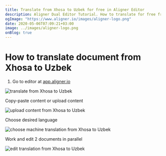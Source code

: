 ```yaml
---
title: Translate from Xhosa to Uzbek for free in Aligner Editor
description: Aligner Dual Editor Tutorial. How to translate for free from Xhosa to Uzbek. Aligner is multilingual document management platform. 
ogImage: "https://www.aligner.io/images/aligner-logo.png"
date: 2020-05-06T07:09:21+03:00
image: ../images/aligner-logo.png
onBlog: true
---
```


# How to translate document from Xhosa to Uzbek

1. Go to editor at [app.aligner.io](https://app.aligner.io "Aligner App web page")

![translate from Xhosa to Uzbek](../aligner-blank-editor.png "translate from Xhosa to Uzbek")

Copy-paste content or upload content

![upload content from Xhosa to Uzbek](../aligner-uploaded-document.png "upload content from Xhosa to Uzbek")

Choose desired language

![choose machine translation from Xhosa to Uzbek](../aligner-language-dropdown.png "choose machine translation from Xhosa to Uzbek")

Work and edit 2 documents in parallel

![edit translation from Xhosa to Uzbek](../aligner-double-sitded-editor.png "edit translation from Xhosa to Uzbek")


